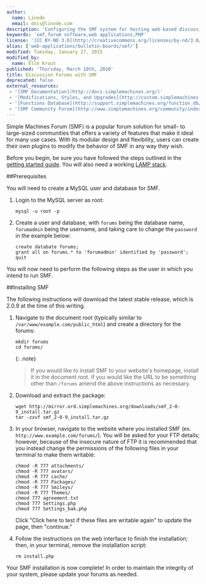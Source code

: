 ```yaml
---
author:
  name: Linode
  email: docs@linode.com
description: 'Configuring the SMF system for hosting web-based discussion forums.'
keywords: 'smf,forum software,web applications,PHP'
license: '[CC BY-ND 3.0](http://creativecommons.org/licenses/by-nd/3.0/us/)'
alias: ['web-applications/bulletin-boards/smf/']
modified: Tuesday, January 27, 2015
modified_by:
  name: Elle Krout
published: 'Thursday, March 18th, 2010'
title: Discussion Forums with SMF
deprecated: false
external_resources:
 - '[SMF Documentation](http://docs.simplemachines.org/)'
 - '[Modifications, Styles, and Upgrades](http://custom.simplemachines.org/)'
 - '[Functions Database](http://support.simplemachines.org/function_db/)'
 - '[SMF Community Forum](http://www.simplemachines.org/community/index.php)'
---
```


Simple Machines Forum (SMF) is a popular forum solution for small- to large-sized communities that offers a variety of features that make it ideal for many use cases. With its modular design and flexibility, users can create their own plugins to modify the behavior of SMF in any way they wish.

Before you begin, be sure you have followed the steps outlined in the [getting started guide](/docs/getting-started/). You will also need a working [LAMP stack](/docs/websites/lamp/).

##Prerequisites

You will need to create a MySQL user and database for SMF. 

1.  Login to the MySQL server as root:

        mysql -u root -p

2.  Create a user and database, with `forums` being the database name, `forumadmin` being the username, and taking care to change the `password` in the example below:

        create databate forums;
        grant all on forums.* to 'forumadmin' identified by 'password';
        quit

You will now need to perform the following steps as the user in which you intend to run SMF.

##Installing SMF

The following instructions will download the latest stable release, which is 2.0.9 at the time of this writing.

1.  Navigate to the document root (typically similar to `/var/www/example.com/public_html`) and create a directory for the forums:

        mkdir forums
        cd forums/

    {: .note}
    >
    >If you would like to install SMF to your website's homepage, install it in the document root. If you would like the URL to be something other than `/forums` amend the above instructions as necessary.

2.  Download and extract the package:

        wget http://mirror.ord.simplemachines.org/downloads/smf_2-0-9_install.tar.gz
        tar -zxvf smf_2-0-9_install.tar.gz

3.  In your browser, navigate to the website where you installed SMF (ex. `http://www.example.com/forums/`). You will be asked for your FTP details; however, because of the insecure nature of FTP it is recommended that you instead change the permissions of the following files in your terminal to make them writable:

        chmod -R 777 attachments/
        chmod -R 777 avatars/
        chmod -R 777 cache/ 
        chmod -R 777 Packages/
        chmod -R 777 Smileys/
        chmod -R 777 Themes/
        chmod 777 agreement.txt
        chmod 777 Settings.php
        chmod 777 Settings_bak.php

    Click "Click here to test if these files are writable again" to update the page, then "continue."

4.  Follow the instructions on the web interface to finish the installation; then, in your terminal, remove the installation script:

        rm install.php

Your SMF installation is now complete! In order to maintain the integrity of your system, please update your forums as needed.
